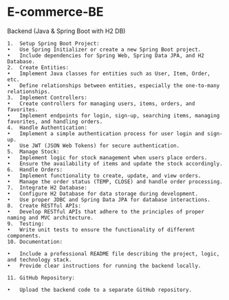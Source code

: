 # E-commerce-BE

Backend (Java & Spring Boot with H2 DB)

	1.	Setup Spring Boot Project:
	•	Use Spring Initializer or create a new Spring Boot project.
	•	Include dependencies for Spring Web, Spring Data JPA, and H2 Database.
	2.	Create Entities:
	•	Implement Java classes for entities such as User, Item, Order, etc.
	•	Define relationships between entities, especially the one-to-many relationships.
	3.	Implement Controllers:
	•	Create controllers for managing users, items, orders, and favorites.
	•	Implement endpoints for login, sign-up, searching items, managing favorites, and handling orders.
	4.	Handle Authentication:
	•	Implement a simple authentication process for user login and sign-up.
	•	Use JWT (JSON Web Tokens) for secure authentication.
	5.	Manage Stock:
	•	Implement logic for stock management when users place orders.
	•	Ensure the availability of items and update the stock accordingly.
	6.	Handle Orders:
	•	Implement functionality to create, update, and view orders.
	•	Manage the order status (TEMP, CLOSE) and handle order processing.
	7.	Integrate H2 Database:
	•	Configure H2 Database for data storage during development.
	•	Use proper JDBC and Spring Data JPA for database interactions.
	8.	Create RESTful APIs:
	•	Develop RESTful APIs that adhere to the principles of proper naming and MVC architecture.
	9.	Testing:
	•	Write unit tests to ensure the functionality of different components.
	10.	Documentation:

	•	Include a professional README file describing the project, logic, and technology stack.
	•	Provide clear instructions for running the backend locally.

	11.	GitHub Repository:

	•	Upload the backend code to a separate GitHub repository.
